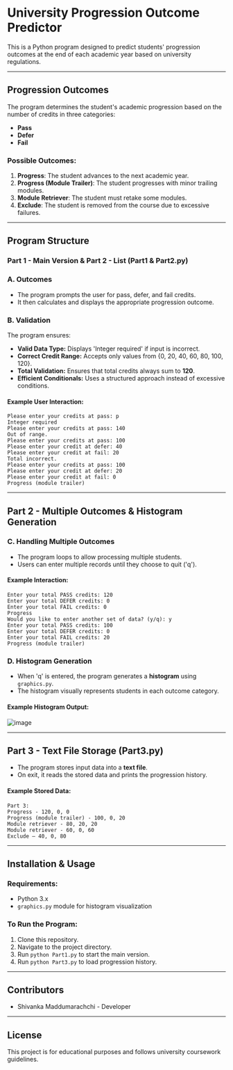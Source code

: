# University Progression Outcome Predictor

This is a Python program designed to predict students' progression outcomes at the end of each academic year based on university regulations.

---

## **Progression Outcomes**
The program determines the student's academic progression based on the number of credits in three categories:
- **Pass**
- **Defer**
- **Fail**

### **Possible Outcomes:**
1. **Progress**: The student advances to the next academic year.
2. **Progress (Module Trailer)**: The student progresses with minor trailing modules.
3. **Module Retriever**: The student must retake some modules.
4. **Exclude**: The student is removed from the course due to excessive failures.

---

## **Program Structure**
### **Part 1 - Main Version & Part 2 - List (Part1 & Part2.py)**

### **A. Outcomes**
- The program prompts the user for pass, defer, and fail credits.
- It then calculates and displays the appropriate progression outcome.

### **B. Validation**
The program ensures:
- **Valid Data Type:** Displays 'Integer required' if input is incorrect.
- **Correct Credit Range:** Accepts only values from {0, 20, 40, 60, 80, 100, 120}.
- **Total Validation:** Ensures that total credits always sum to **120**.
- **Efficient Conditionals:** Uses a structured approach instead of excessive conditions.

#### **Example User Interaction:**
```
Please enter your credits at pass: p
Integer required
Please enter your credits at pass: 140
Out of range.
Please enter your credits at pass: 100
Please enter your credit at defer: 40
Please enter your credit at fail: 20
Total incorrect.
Please enter your credits at pass: 100
Please enter your credit at defer: 20
Please enter your credit at fail: 0
Progress (module trailer)
```

---

## **Part 2 - Multiple Outcomes & Histogram Generation**
### **C. Handling Multiple Outcomes**
- The program loops to allow processing multiple students.
- Users can enter multiple records until they choose to quit ('q').

#### **Example Interaction:**
```
Enter your total PASS credits: 120
Enter your total DEFER credits: 0
Enter your total FAIL credits: 0
Progress
Would you like to enter another set of data? (y/q): y
Enter your total PASS credits: 100
Enter your total DEFER credits: 0
Enter your total FAIL credits: 20
Progress (module trailer)
```

### **D. Histogram Generation**
- When 'q' is entered, the program generates a **histogram** using `graphics.py`.
- The histogram visually represents students in each outcome category.

#### **Example Histogram Output:**
![image](https://github.com/user-attachments/assets/d2bd4c1d-d89b-405b-8659-29639ec6ba8e)

---

## **Part 3 - Text File Storage (Part3.py)**
- The program stores input data into a **text file**.
- On exit, it reads the stored data and prints the progression history.

#### **Example Stored Data:**
```
Part 3:
Progress - 120, 0, 0
Progress (module trailer) - 100, 0, 20
Module retriever - 80, 20, 20
Module retriever - 60, 0, 60
Exclude – 40, 0, 80
```

---

## **Installation & Usage**
### **Requirements:**
- Python 3.x
- `graphics.py` module for histogram visualization

### **To Run the Program:**
1. Clone this repository.
2. Navigate to the project directory.
3. Run `python Part1.py` to start the main version.
4. Run `python Part3.py` to load progression history.

---

## **Contributors**
- Shivanka Maddumarachchi - Developer

---

## **License**
This project is for educational purposes and follows university coursework guidelines.



